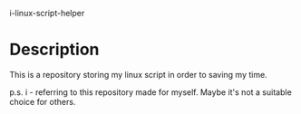 i-linux-script-helper

# Description

This is a repository storing my linux script in order to saving my time.

p.s. i - referring to this repository made for myself. Maybe it's not a suitable choice for others.

